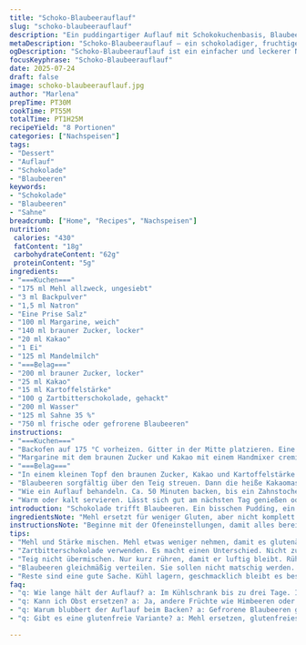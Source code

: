 ```yaml
---
title: "Schoko-Blaubeerauflauf"
slug: "schoko-blaubeerauflauf"
description: "Ein puddingartiger Auflauf mit Schokokuchenbasis, Blaubeeren, und einer dichten Kakao-Sahne-Decke. Veränderter Zuckeranteil, Maisstärke durch Kartoffelstärke ersetzt, Milch durch Mandelmilch. Backzeit angepasst, um Blaubeeren frisch oder gefroren ideal zu garen. Schwarze Schokolade durch Zartbitterschokolade ersetzt, Butter durch Margarine. Saftig, kuhlt nach, bittersüß. Kühl stellen möglich. Für Vegetarier geeignet, ohne Nüsse. Ein Balancieren zwischen süß, fruchtig, herb. Struktur: locker-weich, feucht, mit Fruchtstücken. Auflaufform unten, Gitter mittig, Umrühren nur bei der Sahnemasse. Ein schneller Nachtisch, der länger im Ofen bleibt als erwartet."
metaDescription: "Schoko-Blaubeerauflauf – ein schokoladiger, fruchtiger Nachtisch mit einer besonderen Note."
ogDescription: "Schoko-Blaubeerauflauf ist ein einfacher und leckerer Nachtisch mit frischen Blaubeeren und einer Kakaosahne-Decke."
focusKeyphrase: "Schoko-Blaubeerauflauf"
date: 2025-07-24
draft: false
image: schoko-blaubeerauflauf.jpg
author: "Marlena"
prepTime: PT30M
cookTime: PT55M
totalTime: PT1H25M
recipeYield: "8 Portionen"
categories: ["Nachspeisen"]
tags:
- "Dessert"
- "Auflauf"
- "Schokolade"
- "Blaubeeren"
keywords:
- "Schokolade"
- "Blaubeeren"
- "Sahne"
breadcrumb: ["Home", "Recipes", "Nachspeisen"]
nutrition: 
 calories: "430"
 fatContent: "18g"
 carbohydrateContent: "62g"
 proteinContent: "5g"
ingredients:
- "===Kuchen==="
- "175 ml Mehl allzweck, ungesiebt"
- "3 ml Backpulver"
- "1,5 ml Natron"
- "Eine Prise Salz"
- "100 ml Margarine, weich"
- "140 ml brauner Zucker, locker"
- "20 ml Kakao"
- "1 Ei"
- "125 ml Mandelmilch"
- "===Belag==="
- "200 ml brauner Zucker, locker"
- "25 ml Kakao"
- "15 ml Kartoffelstärke"
- "100 g Zartbitterschokolade, gehackt"
- "200 ml Wasser"
- "125 ml Sahne 35 %"
- "750 ml frische oder gefrorene Blaubeeren"
instructions:
- "===Kuchen==="
- "Backofen auf 175 °C vorheizen. Gitter in der Mitte platzieren. Eine quadratische Auflaufform (ca. 20 cm Kantenlänge) mit Margarine einfetten. Zur Sicherheit Backblech darunter legen. Mehl, Backpulver, Natron und Salz vermischen."
- "Margarine mit dem braunen Zucker und Kakao mit einem Handmixer cremig schlagen. Ei unterrühren, bis alles gleichmäßig ist. Mischung aus trockenen Zutaten abwechselnd mit Mandelmilch auf niedriger Stufe kurz einarbeiten. Teig in die Form füllen."
- "===Belag==="
- "In einem kleinen Topf den braunen Zucker, Kakao und Kartoffelstärke ohne Hitze vermengen. Dann Wasser, Sahne und Schokolade zugeben. Unter ständigem Rühren langsam aufkochen, kurz köcheln lassen (15 Sekunden) bis die Masse leicht eindickt."
- "Blaubeeren sorgfältig über den Teig streuen. Dann die heiße Kakaomasse langsam und gleichmäßig auf den Beeren verteilen, nicht umrühren!"
- "Wie ein Auflauf behandeln. Ca. 50 Minuten backen, bis ein Zahnstocher im Teig sauber herauskommt. Gefrorene Blaubeeren brauchen 55 Minuten. Nach dem Backen etwas abkühlen lassen."
- "Warm oder kalt servieren. Lässt sich gut am nächsten Tag genießen oder kurz aufwärmen."
introduction: "Schokolade trifft Blaubeeren. Ein bisschen Pudding, ein bisschen Kuchen. Dazwischen Kakaosahne, süß und herb zugleich. Kein fotografierbarer Star, eher Feierabendseelenglück. Einfach Zutaten, verschoben, getauscht – Mandelmilch statt Kuh, Kartoffelstärke für den Halt. Zartbitterschokolade schafft mehr Tiefe. Margarine macht es etwas leichter. Backzeit länger, weil gefrorene Beeren mehr Wasser abgeben, braucht das Geduld. Wird warm zum Löffeln oder kalt zum Naschen. Ein Nebenbei-Dessert für den Alltag, spontan und doch voll Geschmack. Keine komplizierten Schritte, Mischung aus Guss und Kuchenteig, Schichten mit Blaubeeren, die knackig bleiben. Nicht für Eile, für Genuss in Ruhe gemacht."
ingredientsNote: "Mehl ersetzt für weniger Gluten, aber nicht komplett. Kartoffelstärke gibt eine leichtere Textur als Mais, besser für mehr Bindung bei fruchtigem Belag. Brauner Zucker in beiden Teilen reduziert, damit es nicht zu süß, sondern balanciert bleibt. Kakao darf nicht fehlen, dezente Bitterkeit in beiden Schichten. Margarine als butterähnliche Alternative, weniger Milchfett, dadurch die Textur etwas leichter und die Haltbarkeit minimal länger. Mandelmilch statt Milch für nussige Note und Lactosefreiheit. Schokolade zartbitter, nicht zu dunkel, damit sich der Geschmack der Blaubeeren noch hält. Frische oder gefrorene Blaubeeren funktionieren, sie jedoch gut abtropfen lassen vor dem Einfüllen, um Überschwemmung zu vermeiden."
instructionsNote: "Beginne mit der Ofeneinstellungen, damit alles bereit ist. Teig nur kurz zusammenrühren, damit er luftig bleibt. Keine Überarbeitung. Gummispatel für den Belag, nicht umrühren – sonst vermischt sich alles. Blaubeeren oben auf den Teig legen, damit sie nicht zu matschig werden. Wenn Kakaomasse kocht, ständig rühren, um Klümpchen zu vermeiden, für eine glatte Creme. Die Backform auf ein Backblech stellen, falls Blasen oderüberlaufende Masse austritt. Backzeit ungefähr, je nach Ofen unterschiedlich – immer eine Stäbchenprobe machen. Nach Backen kurz abkühlen lassen, nicht sofort stürzen. Warm schmeckt die Mischung gut, kalt sind die Aromen intensiver. Reste können im Kühlschrank aufbewahrt werden. Vor dem Servieren eventuell kurz aufwärmen. Vorsichtig mit Sahne umgehen, nicht zu heiß kochen, sonst trennt sie sich."
tips:
- "Mehl und Stärke mischen. Mehl etwas weniger nehmen, damit es glutenärmer wird. Kartoffelstärke gibt leichte Textur und hilft beim Halt. Blaubeeren gut abtropfen lassen vor dem Einfüllen. Zu viel Wasser bringt den Auflauf zum Überlaufen."
- "Zartbitterschokolade verwenden. Es macht einen Unterschied. Nicht zu dunkle Schokolade. Der Geschmack der Blaubeeren darf nicht verloren gehen. Kakao ist wichtig in beiden Schichten. Bittersüß ist die Balance, die du brauchst."
- "Teig nicht übermischen. Nur kurz rühren, damit er luftig bleibt. Rührbesen optimal, Mixer eher in Ordnung. Gummispatel für den Belag verwenden, um Klumpen zu vermeiden. Erhitzen bei der Kakaomasse unbedingt, damit sie eindickt. "
- "Blaubeeren gleichmäßig verteilen. Sie sollen nicht matschig werden. Schicht ist entscheidend. Dann die heiße Kakaomasse langsam gießen. Warten bis der Kuchen fertig ist. Backzeit variiert je nach Ofen. Immer Stäbchenprobe machen."
- "Reste sind eine gute Sache. Kühl lagern, geschmacklich bleibt es besser. Vor dem Verzehr eventuell kurz aufwärmen. Warm ist der Auflauf schön cremig. Kalt sind die Aromen intensiver und klarer."
faq:
- "q: Wie lange hält der Auflauf? a: Im Kühlschrank bis zu drei Tage. Immer gut verpackt. Bei Zimmertemperatur, nicht mehr als zwei Stunden."
- "q: Kann ich Obst ersetzen? a: Ja, andere Früchte wie Himbeeren oder Äpfel sind möglich. Anders wird der Geschmack. Achte auf Säuregehalt."
- "q: Warum blubbert der Auflauf beim Backen? a: Gefrorene Blaubeeren geben Wasser ab. Das ist normal. Weniger Backzeit bei frischen Früchten."
- "q: Gibt es eine glutenfreie Variante? a: Mehl ersetzen, glutenfreies Mehl benutzen. Funktioniert gut, aber die Textur kann leicht anders sein. Experimentiere."

---
```

